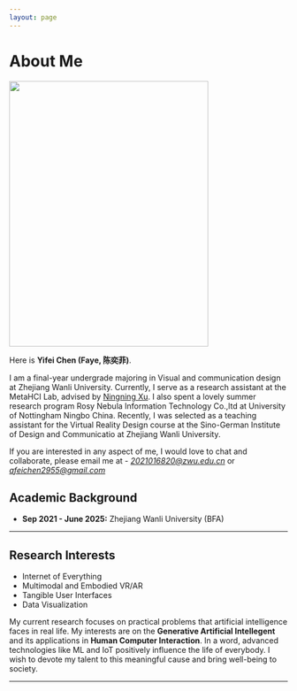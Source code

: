 ```yaml
---
layout: page
---
```


# About Me

<img src="https://Afeichen2955.github.io/yifei chen.jpg" class="floatpic" width="360" height="480">

Here is **Yifei Chen (Faye, 陈奕菲)**.

I am a final-year undergrade majoring in Visual and communication design at Zhejiang Wanli University. Currently, I serve as a research assistant at the MetaHCI Lab, advised by [Ningning Xu](https://axiosly.github.io/portfolio.html). I also spent a lovely summer research program Rosy Nebula Information Technology Co.,ltd at University of Nottingham Ningbo China. Recently, I was selected as a teaching assistant for the Virtual Reality Design course at the Sino-German Institute of Design and Communicatio at Zhejiang Wanli University.

If you are interested in any aspect of me, I would love to chat and collaborate, please email me at - *2021016820@zwu.edu.cn* or *afeichen2955@gmail.com*

## Academic Background

- **Sep 2021 - June 2025:** Zhejiang Wanli University (BFA)

---

## Research Interests

- Internet of Everything
- Multimodal and Embodied VR/AR
- Tangible User Interfaces
- Data Visualization

My current research focuses on practical problems that artificial intelligence faces in real life. My interests are on the **Generative Artificial Intellegent** and its applications in **Human Computer Interaction**. In a word, advanced technologies like ML and IoT positively influence the life of everybody.  I wish to devote my talent to this meaningful cause and bring well-being to society.

---
